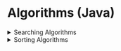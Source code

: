 # Algorithms (Java)

<details>
<summary>Searching Algorithms</summary>

- **Binary Search**: Finds a target in a sorted array by halving intervals. [Read more and navigate to code.](https://github.com/YazeedMo/DSAHub/tree/master/Java/Algorithms/SearchingAlgorithms)

</details>

<details>
<summary>Sorting Algorithms</summary>

- **Insertion Sort**: Builds a sorted array by inserting elements sequentially. [Read more and navigate to code.](https://github.com/YazeedMo/DSAHub/tree/master/Java/Algorithms/SortingAlgorithms)

</details>